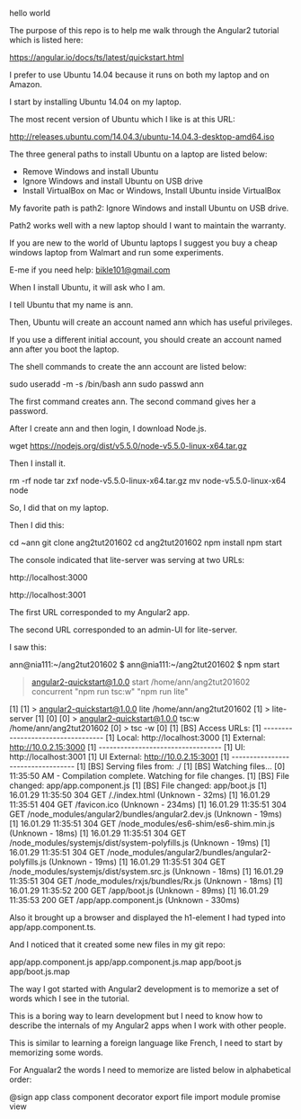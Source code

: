 hello world

The purpose of this repo is to help me walk through the Angular2 tutorial which is listed here:

https://angular.io/docs/ts/latest/quickstart.html

I prefer to use Ubuntu 14.04 because it runs on both my laptop and on Amazon.

I start by installing Ubuntu 14.04 on my laptop.

The most recent version of Ubuntu which I like is at this URL:

http://releases.ubuntu.com/14.04.3/ubuntu-14.04.3-desktop-amd64.iso

The three general paths to install Ubuntu on a laptop are listed below:

- Remove Windows and install Ubuntu
- Ignore Windows and install Ubuntu on USB drive
- Install VirtualBox on Mac or Windows, Install Ubuntu inside VirtualBox

My favorite path is path2: Ignore Windows and install Ubuntu on USB drive.

Path2 works well with a new laptop should I want to maintain the warranty.

If you are new to the world of Ubuntu laptops I suggest you buy a cheap windows laptop from Walmart and run some experiments.

E-me if you need help: bikle101@gmail.com

When I install Ubuntu, it will ask who I am.

I tell Ubuntu that my name is ann.

Then, Ubuntu will create an account named ann which has useful privileges.

If you use a different initial account, you should create an account named ann after you boot the laptop.

The shell commands to create the ann account are listed below:

sudo useradd -m -s /bin/bash ann
sudo passwd ann

The first command creates ann.
The second command gives her a password.

After I create ann and then login, I download Node.js.

wget https://nodejs.org/dist/v5.5.0/node-v5.5.0-linux-x64.tar.gz

Then I install it.

rm -rf  node
tar zxf node-v5.5.0-linux-x64.tar.gz
mv      node-v5.5.0-linux-x64 node

So, I did that on my laptop.

Then I did this:

cd ~ann
git clone ang2tut201602
cd        ang2tut201602
npm install
npm start

The console indicated that lite-server was serving at two URLs:

http://localhost:3000

http://localhost:3001

The first URL corresponded to my Angular2 app.

The second URL corresponded to an admin-UI for lite-server.

I saw this:

ann@nia111:~/ang2tut201602 $ 
ann@nia111:~/ang2tut201602 $ npm start

> angular2-quickstart@1.0.0 start /home/ann/ang2tut201602
> concurrent "npm run tsc:w" "npm run lite" 

[1] 
[1] > angular2-quickstart@1.0.0 lite /home/ann/ang2tut201602
[1] > lite-server
[1] 
[0] 
[0] > angular2-quickstart@1.0.0 tsc:w /home/ann/ang2tut201602
[0] > tsc -w
[0] 
[1] [BS] Access URLs:
[1]  ----------------------------------
[1]        Local: http://localhost:3000
[1]     External: http://10.0.2.15:3000
[1]  ----------------------------------
[1]           UI: http://localhost:3001
[1]  UI External: http://10.0.2.15:3001
[1]  ----------------------------------
[1] [BS] Serving files from: ./
[1] [BS] Watching files...
[0] 11:35:50 AM - Compilation complete. Watching for file changes.
[1] [BS] File changed: app/app.component.js
[1] [BS] File changed: app/boot.js
[1] 16.01.29 11:35:50 304 GET /./index.html (Unknown - 32ms)
[1] 16.01.29 11:35:51 404 GET /favicon.ico (Unknown - 234ms)
[1] 16.01.29 11:35:51 304 GET /node_modules/angular2/bundles/angular2.dev.js (Unknown - 19ms)
[1] 16.01.29 11:35:51 304 GET /node_modules/es6-shim/es6-shim.min.js (Unknown - 18ms)
[1] 16.01.29 11:35:51 304 GET /node_modules/systemjs/dist/system-polyfills.js (Unknown - 19ms)
[1] 16.01.29 11:35:51 304 GET /node_modules/angular2/bundles/angular2-polyfills.js (Unknown - 19ms)
[1] 16.01.29 11:35:51 304 GET /node_modules/systemjs/dist/system.src.js (Unknown - 18ms)
[1] 16.01.29 11:35:51 304 GET /node_modules/rxjs/bundles/Rx.js (Unknown - 18ms)
[1] 16.01.29 11:35:52 200 GET /app/boot.js (Unknown - 89ms)
[1] 16.01.29 11:35:53 200 GET /app/app.component.js (Unknown - 330ms)


Also it brought up a browser and displayed the h1-element I had typed into app/app.component.ts.

And I noticed that it created some new files in my git repo:

app/app.component.js
app/app.component.js.map
app/boot.js
app/boot.js.map

The way I got started with Angular2 development is to memorize a set of words which I see in the tutorial.

This is a boring way to learn development but I need to know how to describe the internals of my Angular2 apps when I work with other people.

This is similar to learning a foreign language like French, I need to start by memorizing some words.

For Angualar2 the words I need to memorize are listed below in alphabetical order:

@sign
app
class
component
decorator
export
file
import
module
promise
view
